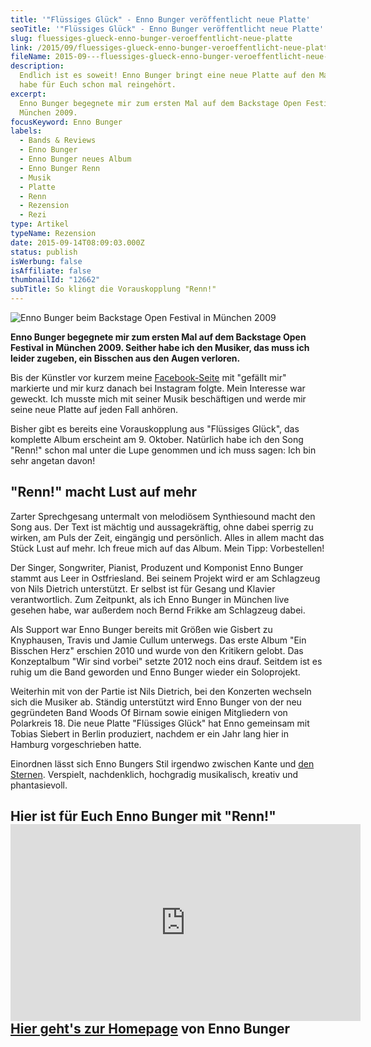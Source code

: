 ```yaml
---
title: '"Flüssiges Glück" - Enno Bunger veröffentlicht neue Platte'
seoTitle: '"Flüssiges Glück" - Enno Bunger veröffentlicht neue Platte'
slug: fluessiges-glueck-enno-bunger-veroeffentlicht-neue-platte
link: /2015/09/fluessiges-glueck-enno-bunger-veroeffentlicht-neue-platte/
fileName: 2015-09---fluessiges-glueck-enno-bunger-veroeffentlicht-neue-platte.md
description:
  Endlich ist es soweit! Enno Bunger bringt eine neue Platte auf den Markt! Ich
  habe für Euch schon mal reingehört.
excerpt:
  Enno Bunger begegnete mir zum ersten Mal auf dem Backstage Open Festival in
  München 2009.
focusKeyword: Enno Bunger
labels:
  - Bands & Reviews
  - Enno Bunger
  - Enno Bunger neues Album
  - Enno Bunger Renn
  - Musik
  - Platte
  - Renn
  - Rezension
  - Rezi
type: Artikel
typeName: Rezension
date: 2015-09-14T08:09:03.000Z
status: publish
isWerbung: false
isAffiliate: false
thumbnailId: "12662"
subTitle: So klingt die Vorauskopplung "Renn!"
---
```


![Enno Bunger beim Backstage Open Festival in München 2009](http://cardamonchai.com/wp-content/uploads/2015/09/9825441026_d0361ee00d_z-1-640x480.jpg "Enno Bunger mit seiner Band beim Backstage Open Festival in München 2009")

<strong>Enno Bunger begegnete mir zum ersten Mal auf dem Backstage Open Festival
in München 2009. Seither habe ich den Musiker, das muss ich leider zugeben, ein
Bisschen aus den Augen verloren.</strong>

Bis der Künstler vor kurzem meine
[Facebook-Seite](http://www.facebook.com/cardamonchai) mit "gefällt mir"
markierte und mir kurz danach bei Instagram folgte. Mein Interesse war geweckt.
Ich musste mich mit seiner Musik beschäftigen und werde mir seine neue Platte
auf jeden Fall anhören.

Bisher gibt es bereits eine Vorauskopplung aus "Flüssiges Glück", das komplette
Album erscheint am 9. Oktober. Natürlich habe ich den Song "Renn!" schon mal
unter die Lupe genommen und ich muss sagen: Ich bin sehr angetan davon!

## "Renn!" macht Lust auf mehr

Zarter Sprechgesang untermalt von melodiösem Synthiesound macht den Song aus.
Der Text ist mächtig und aussagekräftig, ohne dabei sperrig zu wirken, am Puls
der Zeit, eingängig und persönlich. Alles in allem macht das Stück Lust auf
mehr. Ich freue mich auf das Album. Mein Tipp: Vorbestellen!

Der Singer, Songwriter, Pianist, Produzent und Komponist Enno Bunger stammt aus
Leer in Ostfriesland. Bei seinem Projekt wird er am Schlagzeug von Nils Dietrich
unterstützt. Er selbst ist für Gesang und Klavier verantwortlich. Zum Zeitpunkt,
als ich Enno Bunger in München live gesehen habe, war außerdem noch Bernd Frikke
am Schlagzeug dabei.

Als Support war Enno Bunger bereits mit Größen wie Gisbert zu Knyphausen, Travis
und Jamie Cullum unterwegs. Das erste Album "Ein Bisschen Herz" erschien 2010
und wurde von den Kritikern gelobt. Das Konzeptalbum "Wir sind vorbei" setzte
2012 noch eins drauf. Seitdem ist es ruhig um die Band geworden und Enno Bunger
wieder ein Soloprojekt.

Weiterhin mit von der Partie ist Nils Dietrich, bei den Konzerten wechseln sich
die Musiker ab. Ständig unterstützt wird Enno Bunger von der neu gegründeten
Band Woods Of Birnam sowie einigen Mitgliedern von Polarkreis 18. Die neue
Platte "Flüssiges Glück" hat Enno gemeinsam mit Tobias Siebert in Berlin
produziert, nachdem er ein Jahr lang hier in Hamburg vorgeschrieben hatte.

Einordnen lässt sich Enno Bungers Stil irgendwo zwischen Kante und
[den Sternen](/2014/09/flucht-in-die-flucht/). Verspielt, nachdenklich,
hochgradig musikalisch, kreativ und phantasievoll.

## Hier ist für Euch Enno Bunger mit "Renn!"<iframe src="https://www.youtube.com/embed/SmBP2lMhEnE" width="560" height="315" frameborder="0" allowfullscreen="allowfullscreen"></iframe> [Hier geht's zur Homepage](http://ennobunger.de/) von Enno Bunger
